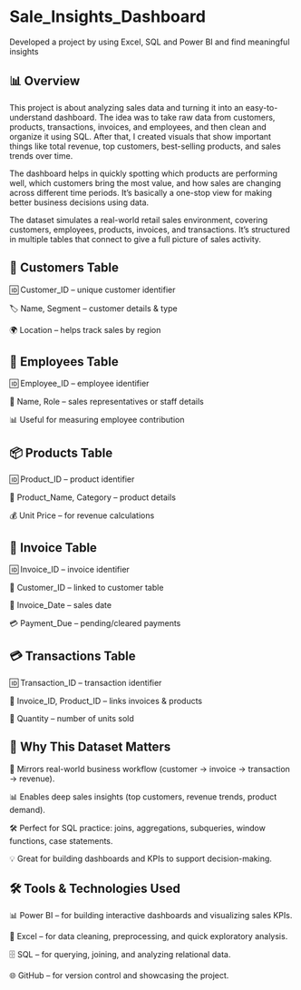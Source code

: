 # Sale_Insights_Dashboard
Developed a project by using Excel, SQL and Power BI and find meaningful insights 

## 📊 Overview
This project is about analyzing sales data and turning it into an easy-to-understand dashboard. The idea was to take raw data from customers, products, transactions, invoices, and employees, and then clean and organize it using SQL. After that, I created visuals that show important things like total revenue, top customers, best-selling products, and sales trends over time.

The dashboard helps in quickly spotting which products are performing well, which customers bring the most value, and how sales are changing across different time periods. It’s basically a one-stop view for making better business decisions using data.

The dataset simulates a real-world retail sales environment, covering customers, employees, products, invoices, and transactions. It’s structured in multiple tables that connect to give a full picture of sales activity.

## 👥 Customers Table

🆔 Customer_ID – unique customer identifier

🏷️ Name, Segment – customer details & type

🌍 Location – helps track sales by region

## 👔 Employees Table

🆔 Employee_ID – employee identifier

🙍 Name, Role – sales representatives or staff details

📊 Useful for measuring employee contribution

## 📦 Products Table

🆔 Product_ID – product identifier

📝 Product_Name, Category – product details

💰 Unit Price – for revenue calculations

## 🧾 Invoice Table

🆔 Invoice_ID – invoice identifier

👥 Customer_ID – linked to customer table

📅 Invoice_Date – sales date

💳 Payment_Due – pending/cleared payments

## 💳 Transactions Table

🆔 Transaction_ID – transaction identifier

🔗 Invoice_ID, Product_ID – links invoices & products

🔢 Quantity – number of units sold

## 🎯 Why This Dataset Matters

🔄 Mirrors real-world business workflow (customer → invoice → transaction → revenue).

📊 Enables deep sales insights (top customers, revenue trends, product demand).

🛠️ Perfect for SQL practice: joins, aggregations, subqueries, window functions, case statements.

💡 Great for building dashboards and KPIs to support decision-making.

## 🛠️ Tools & Technologies Used

📊 Power BI – for building interactive dashboards and visualizing sales KPIs.

📑 Excel – for data cleaning, preprocessing, and quick exploratory analysis.

🗄️ SQL – for querying, joining, and analyzing relational data.

🌐 GitHub – for version control and showcasing the project.


